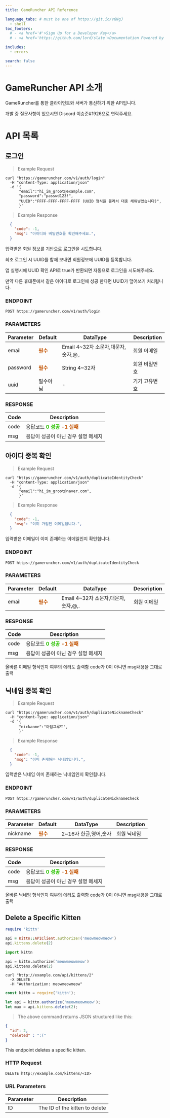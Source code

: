 ```yaml
---
title: GameRuncher API Reference

language_tabs: # must be one of https://git.io/vQNgJ
  - shell
toc_footers:
  # - <a href='#'>Sign Up for a Developer Key</a>
  # - <a href='https://github.com/lord/slate'>Documentation Powered by Slate</a>

includes:
  - errors

search: false
---
```


# GameRuncher API 소개

GameRuncher를 통한 클라이언트와 서버가 통신하기 위한 API입니다. 

개발 중 질문사항이 있으시면 Discord 이승준#1926으로 연락주세요.

# API 목록

## 로그인

> Example Request

```shell
curl "https://gameruncher.com/v1/auth/login"
  -H "content-Type: application/json"
  -d '{
      "email":"hi_im_groot@example.com",
      "password":"passwd123!",
      "UUID":"FFFF-FFFF-FFFF-FFFF (UUID 형식을 몰라서 대충 채워넣었습니다)",
      }'
```

> Example Response

```json
  {
    "code": -1,
    "msg": "아이디와 비밀번호를 확인해주세요.",
  }
```

입력받은 회원 정보를 기반으로 로그인을 시도합니다.

최초 로그인 시 UUID를 함께 보내면 회원정보에 UUID를 등록합니다.

앱 실행시에 UUID 확인 API로 true가 반환되면 자동으로 로그인을 시도해주세요.

<aside class="notice">만약 다른 휴대폰에서 같은 아이디로 로그인에 성공 한다면 UUID가 덮어쓰기 처리됩니다.</aside>

### ENDPOINT

`POST https://gameruncher.com/v1/auth/login`

### PARAMETERS

Parameter | Default | DataType | Description
--------- | ------- | -------- | -----------
email | <span style="color:#c25300">**필수**</span>| Email 4~32자 소문자,대문자,숫자,@,. | 회원 이메일
password | <span style="color:#c25300">**필수**</span>| String 4~32자| 회원 비밀번호
uuid | 필수아님 | - | 기기 고유번호

### RESPONSE

Code | Description
--------- | -------
code | 응답코드 <span style="color:#2cc200">**0 성공**</span> <span style="color:#c25300">**-1 실패**</span>
msg | 응답이 성공이 아닌 경우 설명 메세지 

<!-- <aside class="success">
Remember — a happy kitten is an authenticated kitten!
</aside> -->

## 아이디 중복 확인

> Example Request

```shell
curl "https://gameruncher.com/v1/auth/duplicateIdentityCheck"
  -H "content-Type: application/json"
  -d '{
      "email":"hi_im_groot@naver.com",
      }'
```

> Example Response

```json
  {
    "code": -1,
    "msg": "이미 가입된 이메일입니다.",
  }
```

입력받은 이메일이 이미 존재하는 이메일인지 확인힙니다.

### ENDPOINT

`POST https://gameruncher.com/v1/auth/duplicateIdentityCheck`

### PARAMETERS

Parameter | Default | DataType | Description
--------- | ------- | -------- | -----------
email | <span style="color:#c25300">**필수**</span>| Email 4~32자 소문자,대문자,숫자,@,. | 회원 이메일

### RESPONSE

Code | Description
--------- | -------
code | 응답코드 <span style="color:#2cc200">**0 성공**</span> <span style="color:#c25300">**-1 실패**</span>
msg | 응답이 성공이 아닌 경우 설명 메세지 

<aside class="notice">
올바른 이메일 형식인지 여부의 에러도 출력함 code가 0이 아니면 msg내용을 그대로 출력
</aside>

## 닉네임 중복 확인

> Example Request

```shell
curl "https://gameruncher.com/v1/auth/duplicateNicknameCheck"
  -H "content-Type: application/json"
  -d '{
      "nickanme":"아임그루트",
      }'
```

> Example Response

```json
  {
    "code": -1,
    "msg": "이미 존재하는 닉네임입니다.",
  }
```

입력받은 닉네임 이미 존재하는 닉네임인지 확인힙니다.

### ENDPOINT

`POST https://gameruncher.com/v1/auth/duplicateNicknameCheck`

### PARAMETERS

Parameter | Default | DataType | Description
--------- | ------- | -------- | -----------
nickname | <span style="color:#c25300">**필수**</span>| 2~16자 한글,영어,숫자 | 회원 닉네임

### RESPONSE

Code | Description
--------- | -------
code | 응답코드 <span style="color:#2cc200">**0 성공**</span> <span style="color:#c25300">**-1 실패**</span>
msg | 응답이 성공이 아닌 경우 설명 메세지 

<aside class="notice">
올바른 닉네임 형식인지 여부의 에러도 출력함 code가 0이 아니면 msg내용을 그대로 출력
</aside>

## Delete a Specific Kitten

```ruby
require 'kittn'

api = Kittn::APIClient.authorize!('meowmeowmeow')
api.kittens.delete(2)
```

```python
import kittn

api = kittn.authorize('meowmeowmeow')
api.kittens.delete(2)
```

```shell
curl "http://example.com/api/kittens/2"
  -X DELETE
  -H "Authorization: meowmeowmeow"
```

```javascript
const kittn = require('kittn');

let api = kittn.authorize('meowmeowmeow');
let max = api.kittens.delete(2);
```

> The above command returns JSON structured like this:

```json
{
  "id": 2,
  "deleted" : ":("
}
```

This endpoint deletes a specific kitten.

### HTTP Request

`DELETE http://example.com/kittens/<ID>`

### URL Parameters

Parameter | Description
--------- | -----------
ID | The ID of the kitten to delete

